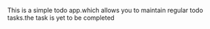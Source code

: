 This is a simple todo app.which allows you to maintain regular todo tasks.the task is yet to be completed
